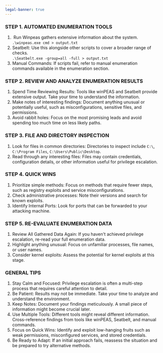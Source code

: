 ```yaml
---
legal-banner: true
---
```


### **STEP 1. AUTOMATED ENUMERATION TOOLS**

1.  Run Winpeas gathers extensive information about the system.  
    `.\winpeas.exe cmd > output.txt`
2. Seatbelt: Use this alongside other scripts to cover a broader range of checks.  
    `.\Seatbelt.exe -group=all -full > output.txt`
3. Manual Commands: If scripts fail, refer to manual enumeration commands available in the enumeration section.

### **STEP 2. REVIEW AND ANALYZE ENUMERATION RESULTS**

1.  Spend Time Reviewing Results: Tools like winPEAS and Seatbelt provide extensive output. Take your time to understand the information.
2.  Make notes of interesting findings: Document anything unusual or potentially useful, such as misconfigurations, sensitive files, and permissions.
3.  Avoid rabbit holes: Focus on the most promising leads and avoid spending too much time on less likely paths.

### **STEP 3. FILE AND DIRECTORY INSPECTION**

1.  Look for files in common directories: Directories to inspect include `C:\`, `C:\Program Files`, `C:\Users\Public\Desktop`.
2. Read through any interesting files: Files may contain credentials, configuration details, or other information useful for privilege escalation.

### **STEP 4. QUICK WINS**

1.  Prioritize simple methods: Focus on methods that require fewer steps, such as registry exploits and service misconfigurations.
2.  Check administrative processes: Note their versions and search for known exploits.
3.  Identify Internal Ports: Look for ports that can be forwarded to your attacking machine.

### **STEP 5. RE-EVALUATE ENUMERATION DATA**

1.  Review All Gathered Data Again: If you haven't achieved privilege escalation, re-read your full enumeration data.
2.  Highlight anything unusual: Focus on unfamiliar processes, file names, or user names.
3.  Consider kernel exploits: Assess the potential for kernel exploits at this stage.

### **GENERAL TIPS**

1. Stay Calm and Focused: Privilege escalation is often a multi-step process that requires careful attention to detail.
2. Be Patient: Results may not be immediate. Take your time to analyze and understand the environment.
3. Keep Notes: Document your findings meticulously. A small piece of information might become crucial later.
4. Use Multiple Tools: Different tools might reveal different information. Cross-reference findings from tools like winPEAS, Seatbelt, and manual commands.
5. Focus on Quick Wins: Identify and exploit low-hanging fruits such as weak permissions, misconfigured services, and stored credentials.
6. Be Ready to Adapt: If an initial approach fails, reassess the situation and be prepared to try alternative methods.
